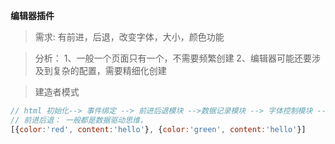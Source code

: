 **编辑器插件**
> 需求: 有前进，后退，改变字体，大小，颜色功能

> 分析：
1、一般一个页面只有一个，不需要频繁创建
2、编辑器可能还要涉及到复杂的配置，需要精细化创建

> 建造者模式

```js
// html 初始化--> 事件绑定 --> 前进后退模块 -->数据记录模块 --> 字体控制模块 --> 数据渲染模块
// 前进后退： 一般都是数据驱动思维，
[{color:'red', content:'hello'}, {color:'green', content:'hello'}]

```